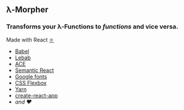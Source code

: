 ## λ-Morpher

### Transforms your λ-Functions to _functions_ and vice versa.

Made with React [⚛️](https://facebook.github.io/react/)

 * [Babel](https://babeljs.io/)
 * [Lebab](https://lebab.io/)
 * [ACE](https://ace.c9.io/)
 * [Semantic React](http://react.semantic-ui.com/)
 * [Google fonts](https://fonts.google.com/)
 * [CSS Flexbox](https://developer.mozilla.org/en-US/docs/Web/CSS/CSS_Flexible_Box_Layout/Using_CSS_flexible_boxes)
 * [Yarn](https://yarnpkg.com/en/)
 * [create-react-app](https://github.com/facebookincubator/create-react-app)
 * _and ❤️_
